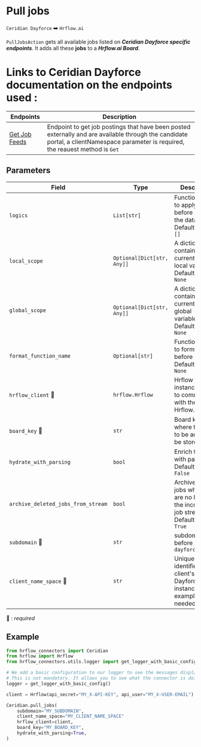 # Pull jobs

`Ceridian Dayforce` :arrow_right: `Hrflow.ai`

`PullJobsAction` gets all available jobs listed on ***Ceridian Dayforce specific endpoints***. It adds all these **jobs** to a ***Hrflow.ai Board***.

# Links to Ceridian Dayforce documentation on the endpoints used :

| Endpoints | Description |
| --------- | ----------- |
|[Get Job Feeds](https://developers.dayforce.com/Build/API-Explorer/Recruiting/Get-Job-Postings.aspx)         | Endpoint to get job postings that have been posted externally and are available through the candidate portal, a clientNamespace parameter is required, the reauest method is `Get`            |
## Parameters

| Field | Type | Description |
| ----- | ---- | ----------- |
| `logics`  | `List[str]` | Function names to apply as filter before pushing the data. Default value : `[]`        |
| `local_scope`  | `Optional[Dict[str, Any]]` | A dictionary containing the current scope's local variables. Default value : `None`        |
| `global_scope`  | `Optional[Dict[str, Any]]` | A dictionary containing the current scope's global variables. Default value : `None`       |
| `format_function_name`  | `Optional[str]` | Function name to format job before pushing. Default value : `None`        |
| `hrflow_client` :red_circle: | `hrflow.Hrflow` | Hrflow client instance used to communicate with the Hrflow.ai API        |
| `board_key` :red_circle: | `str` | Board key where the jobs to be added will be stored        |
| `hydrate_with_parsing`  | `bool` | Enrich the job with parsing. Default value : `False`        |
| `archive_deleted_jobs_from_stream`  | `bool` | Archive Board jobs when they are no longer in the incoming job stream. Default value : `True`        |
| `subdomain` :red_circle: | `str` | subdomain just before `dayforcehcm.com`     |
| `client_name_space` :red_circle: | `str` | Uniquely identifies the client's Dayforce instance for example. Is needed to login |
:red_circle: : *required* 

## Example

```python
from hrflow_connectors import Ceridian
from hrflow import Hrflow
from hrflow_connectors.utils.logger import get_logger_with_basic_config

# We add a basic configuration to our logger to see the messages displayed in the standard output
# This is not mandatory. It allows you to see what the connector is doing.
logger = get_logger_with_basic_config()

client = Hrflow(api_secret="MY_X-API-KEY", api_user="MY_X-USER-EMAIL")

Ceridian.pull_jobs(
    subdomain="MY_SUBDOMAIN",
    client_name_space="MY_CLIENT_NAME_SPACE"
    hrflow_client=client,
    board_key="MY_BOARD_KEY",
    hydrate_with_parsing=True,
)
```